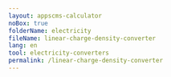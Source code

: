 ```yaml
---
layout: appscms-calculator
noBox: true
folderName: electricity
fileName: linear-charge-density-converter
lang: en
tool: electricity-converters
permalink: /linear-charge-density-converter
---
```

